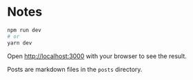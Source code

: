 # Notes

```bash
npm run dev
# or
yarn dev
```

Open [http://localhost:3000](http://localhost:3000) with your browser to see the result.

Posts are markdown files in the `posts` directory.